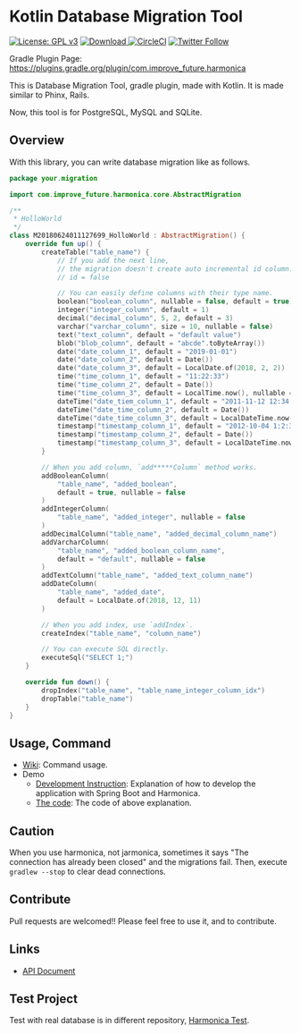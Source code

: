 # Kotlin Database Migration Tool

[![License: GPL v3](https://img.shields.io/badge/License-GPL%20v3-blue.svg)](https://www.gnu.org/licenses/gpl-3.0) [ ![Download](https://api.bintray.com/packages/kenjiohtsuka/m/Harmonica/images/download.svg) ](https://bintray.com/kenjiohtsuka/m/Harmonica/_latestVersion)
[![CircleCI](https://circleci.com/gh/KenjiOhtsuka/harmonica/tree/master.svg?style=svg)](https://circleci.com/gh/KenjiOhtsuka/harmonica/tree/master)
[![Twitter Follow](https://img.shields.io/twitter/follow/_kjot.svg?style=social)](https://twitter.com/_kjot)


Gradle Plugin Page: https://plugins.gradle.org/plugin/com.improve_future.harmonica

This is Database Migration Tool, gradle plugin, made with Kotlin.
It is made similar to Phinx, Rails.

Now, this tool is for PostgreSQL, MySQL and SQLite.

## Overview

With this library, you can write database migration like as follows.

```kotlin
package your.migration

import com.improve_future.harmonica.core.AbstractMigration

/**
 * HolloWorld
 */
class M20180624011127699_HolloWorld : AbstractMigration() {
    override fun up() {
        createTable("table_name") {
            // If you add the next line,
            // the migration doesn't create auto incremental id column.
            // id = false

            // You can easily define columns with their type name.
            boolean("boolean_column", nullable = false, default = true)
            integer("integer_column", default = 1)
            decimal("decimal_column", 5, 2, default = 3)
            varchar("varchar_column", size = 10, nullable = false)
            text("text_column", default = "default value")
            blob("blob_column", default = "abcde".toByteArray())
            date("date_column_1", default = "2019-01-01")
            date("date_column_2", default = Date())
            date("date_column_3", default = LocalDate.of(2018, 2, 2))
            time("time_column_1", default = "11:22:33")
            time("time_column_2", default = Date())
            time("time_column_3", default = LocalTime.now(), nullable = false)
            dateTime("date_tiem_column_1", default = "2011-11-12 12:34:56")
            dateTime("date_time_column_2", default = Date())
            dateTime("date_time_column_3", default = LocalDateTime.now())
            timestamp("timestamp_column_1", default = "2012-10-04 1:2:3")
            timestamp("timestamp_column_2", default = Date())
            timestamp("timestamp_column_3", default = LocalDateTime.now())
        }

        // When you add column, `add*****Column` method works.
        addBooleanColumn(
            "table_name", "added_boolean",
            default = true, nullable = false
        )
        addIntegerColumn(
            "table_name", "added_integer", nullable = false
        )
        addDecimalColumn("table_name", "added_decimal_column_name")
        addVarcharColumn(
            "table_name", "added_boolean_column_name",
            default = "default", nullable = false
        )
        addTextColumn("table_name", "added_text_column_name")
        addDateColumn(
            "table_name", "added_date",
            default = LocalDate.of(2018, 12, 11)
        )

        // When you add index, use `addIndex`.
        createIndex("table_name", "column_name")

        // You can execute SQL directly.
        executeSql("SELECT 1;")
    }

    override fun down() {
        dropIndex("table_name", "table_name_integer_column_idx")
        dropTable("table_name")
    }
}
```

## Usage, Command

* [Wiki](https://github.com/KenjiOhtsuka/harmonica/wiki): Command usage.
* Demo
    * [Development Instruction](https://improve-future.com/en/spring-boot-with-db-migration.html): Explanation of how to develop the application with Spring Boot and Harmonica.
    * [The code](https://github.com/KenjiOhtsuka/harmonica_demo): The code of above explanation.

## Caution

When you use harmonica, not jarmonica,
sometimes it says "The connection has already been closed" and the migrations fail.
Then, execute `gradlew --stop` to clear dead connections.

## Contribute

Pull requests are welcomed!! Please feel free to use it, and to contribute.

## Links

* [API Document](https://kenjiohtsuka.github.io/harmonica/api/harmonica/index.html)

## Test Project

Test with real database is in different repository, [Harmonica Test](https://github.com/KenjiOhtsuka/harmonica_test).
